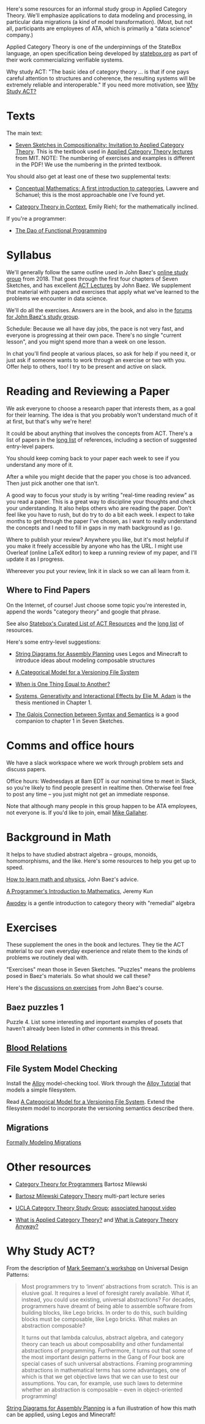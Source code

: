 Here's some resources for an informal study group in Applied Category Theory. We'll emphasize applications to data modeling and processing, in particular data migrations (a kind of model transformation). (Most, but not all, participants are employees of ATA, which is primarily a "data science" company.)

Applied Category Theory is one of the underpinnings of the StateBox language, an open specification being developed by [statebox.org](https://statebox.org/) as part of their work commercializing verifiable systems.

Why study ACT: "The basic idea of category theory … is that if one pays careful attention to structures and coherence, the resulting systems will be extremely reliable and interoperable." If you need more motivation, see [Why Study ACT?](#why-study-act)

# Texts

The main text:

- [Seven Sketches in Compositionality: Invitation to Applied Category Theory](https://arxiv.org/pdf/1803.05316.pdf). This is the textbook used in [Applied Category Theory lectures](https://www.youtube.com/watch?v=UusLtx9fIjs&t=525s&index=2&list=PLhgq-BqyZ7i5lOqOqqRiS0U5SwTmPpHQ5) from MIT. NOTE: The numbering of exercises and examples is different in the PDF! We use the numbering in the printed textbook.

You should also get at least one of these two supplemental texts:

- [Conceptual Mathematics: A first introduction to categories](https://www.amazon.com/Conceptual-Mathematics-First-Introduction-Categories/dp/052171916X), Lawvere and Schanuel; this is the most approachable one I've found yet.

- [Category Theory in Context](http://www.math.jhu.edu/~eriehl/context.pdf), Emily Riehl; for the mathematically inclined.

If you're a programmer:

- [The Dao of Functional Programming](https://github.com/BartoszMilewski/Publications/blob/master/TheDaoOfFP/DaoFP.pdf)

# Syllabus

We'll generally follow the same outline used in John Baez's [online study group](https://forum.azimuthproject.org/discussion/1807/lecture-1-introduction) from 2018. That goes through the first four chapters of Seven Sketches, and has excellent [ACT Lectures](https://www.azimuthproject.org/azimuth/show/Applied+Category+Theory+Course#Course) by John Baez. We supplement that material with papers and exercises that apply what we've learned to the problems we encounter in data science.

We'll do all the exercises. Answers are in the book, and also in the [forums for John Baez's study group](https://forum.azimuthproject.org/categories/applied-category-theory-exercises).

Schedule: Because we all have day jobs, the pace is not very fast, and everyone is progressing at their own pace. There's no single "current lesson", and you might spend more than a week on one lesson.

In chat you'll find people at various places, so ask for help if you need it, or just ask if someone wants to work through an exercise or two with you. Offer help to others, too! I try to be present and active on slack.

# Reading and Reviewing a Paper

We ask everyone to choose a research paper that interests them, as a goal for their learning. The idea is that you probably won't understand much of it at first, but that's why we're here!

It could be about anything that involves the concepts from ACT. There's a list of papers in the [long list](archive/long-list.md) of references, including a section of suggested entry-level papers.

You should keep coming back to your paper each week to see if you understand any more of it.

After a while you might decide that the paper you chose is too advanced. Then just pick another one that isn't.

A good way to focus your study is by writing "real-time reading review" as you read a paper. This is a great way to discipline your thoughts and check your understanding. It also helps others who are reading the paper. Don't feel like you have to rush, but do try to do a bit each week. I expect to take months to get through the paper I've chosen, as I want to really understand the concepts and I need to fill in gaps in my math background as I go.

Where to publish your review? Anywhere you like, but it's most helpful if you make it freely accessible by anyone who has the URL. I might use Overleaf (online LaTeX editor) to keep a running review of my paper, and I'll update it as I progress.

Whereever you put your review, link it in slack so we can all learn from it.

## Where to Find Papers

On the Internet, of course! Just choose some topic you're interested in, append the words "category theory" and google that phrase.

See also [Statebox's Curated List of ACT Resources](https://t.co/oxZF8h0ApS) and the [long list](long-list.md) of resources.

Here's some entry-level suggestions:

- [String Diagrams for Assembly Planning](https://arxiv.org/pdf/1909.10475.pdf) uses Legos and Minecraft to introduce ideas about modeling composable structures

- [A Categorical Model for a Versioning File System](http://www.inf.ufrgs.br/~eslgastal/files/cmvfs.pdf)

- [When is One Thing Equal to Another?](http://www.math.harvard.edu/~mazur/preprints/when_is_one.pdf)

- [Systems, Generativity and Interactional Effects by Elie M. Adam](https://www.mit.edu/~eadam/eadam_PhDThesis.pdf) is the thesis mentioned in Chapter 1.

- [The Galois Connection between Syntax and Semantics](https://www.logicmatters.net/resources/pdfs/Galois.pdf) is a good companion to chapter 1 in Seven Sketches.

# Comms and office hours

We have a slack workspace where we work through problem sets and discuss papers.

Office hours: Wednesdays at 8am EDT is our nominal time to meet in Slack, so you're likely to find people present in realtime then. Otherwise feel free to post any time – you just might not get an immediate response.

Note that although many people in this group happen to be ATA employees, not everyone is. If you'd like to join, email [Mike Gallaher](mailto:mgallaher@ata-llc.com).

# Background in Math

It helps to have studied abstract algebra – groups, monoids, homomorphisms, and the like. Here's some resources to help you get up to speed.

[How to learn math and physics](http://math.ucr.edu/home/baez/books.html), John Baez's advice.

[A Programmer's Introduction to Mathematics](https://pimbook.org/), Jeremy Kun

[Awodey](http://citeseerx.ist.psu.edu/viewdoc/download?doi=10.1.1.211.4754&rep=rep1&type=pdf) is a gentle introduction to category theory with "remedial" algebra

# Exercises

These supplement the ones in the book and lectures. They tie the ACT material to our own everyday experience and relate them to the kinds of problems we routinely deal with.

"Exercises" mean those in Seven Sketches. "Puzzles" means the problems posed in Baez's materials. So what should we call these?

Here's the [discussions on exercises](https://forum.azimuthproject.org/categories/applied-category-theory-exercises) from John Baez's course.

## Baez puzzles 1

Puzzle 4. List some interesting and important examples of posets that haven't already been listed in other comments in this thread.

## [Blood Relations](pages/blood-relations.md)

## File System Model Checking

Install the [Alloy](http://alloytools.org) model-checking tool. Work through the [Alloy Tutorial](http://alloytools.org/tutorials/online/index.html) that models a simple filesystem.

Read [A Categorical Model for a Versioning File System](http://www.inf.ufrgs.br/~eslgastal/files/cmvfs.pdf). Extend the filesystem model to incorporate the versioning semantics described there.

## Migrations

[Formally Modeling Migrations](https://www.hillelwayne.com/post/formally-modeling-migrations/)

# Other resources

- [Category Theory for Programmers](https://github.com/hmemcpy/milewski-ctfp-pdf) Bartosz Milewski

- [Bartosz Milewski Category Theory](https://youtu.be/I8LbkfSSR58?t=2674) multi-part lecture series

- [UCLA Category Theory Study Group](https://cat.boffosocko.com/); [associated hangout video](https://www.youtube.com/watch?v=soGQ286EaCs)

- [What is Applied Category Theory?](https://arxiv.org/pdf/1809.05923.pdf) and [What is Category Theory Anyway?](https://www.math3ma.com/blog/what-is-category-theory-anyway)

# Why Study ACT?

From the description of [Mark Seemann's workshop](https://seemannworkshop.netcorebcn.group/) on Universal Design Patterns:

> Most programmers try to ‘invent’ abstractions from scratch. This is an elusive goal. It requires a level of foresight rarely available. What if, instead, you could use existing, universal abstractions? For decades, programmers have dreamt of being able to assemble software from building blocks, like Lego bricks. In order to do this, such building blocks must be composable, like Lego bricks. What makes an abstraction composable?
>
> It turns out that lambda calculus, abstract algebra, and category theory can teach us about composability and other fundamental abstractions of programming. Furthermore, it turns out that some of the most important design patterns in the Gang of Four book are special cases of such universal abstractions. Framing programming abstractions in mathematical terms has some advantages, one of which is that we get objective laws that we can use to test our assumptions. You can, for example, use such laws to determine whether an abstraction is composable – even in object-oriented programming!

[String Diagrams for Assembly Planning](https://arxiv.org/pdf/1909.10475.pdf) is a fun illustration of how this math can be applied, using Legos and Minecraft!

